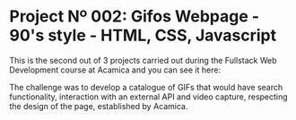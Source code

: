 # Project Nº 002: Gifos Webpage - 90's style - HTML, CSS, Javascript

This is the second out of 3 projects carried out during the Fullstack Web Development course at Acamica and you can see it here: 

The challenge was to develop a catalogue of GIFs that would have search functionality, interaction with an external API and video capture, respecting the design of the page, established by Acamica.
